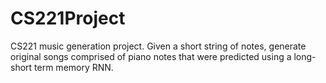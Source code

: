 # CS221Project
CS221 music generation project. Given a short string of notes, generate original songs comprised of piano notes that were predicted 
using a long-short term memory RNN.

